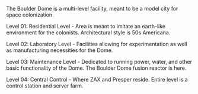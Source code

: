 The Boulder Dome is a multi-level facility, meant to be a model city for space colonization. 

Level 01: Residential Level - Area is meant to imitate an earth-like environment for the colonists. Architectural style is 50s Americana.  

Level 02: Laboratory Level - Facilities allowing for experimentation as well as manufacturing necessities for the Dome. 

Level 03: Maintenance Level - Dedicated to running power, water, and other basic functionality of the Dome. The Boulder Dome fusion reactor is here. 

Level 04: Central Control - Where ZAX and Presper reside. Entire level is a control station and server farm.  